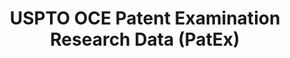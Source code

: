 ---
layout: default
bigquery: https://console.cloud.google.com/bigquery?p=patents-public-data&d=uspto_oce_pair&page=dataset
citation: 'Graham, S. Marco, A., and Miller, A. (2015). “The USPTO Patent Examination
  Research Dataset: A Window on the Process of Patent Examination.”'
contributors: Graham, S. Marco, A., Miller, A.
cost: None
description: The latest version of PatEx (referred to below as the 2020 release) contains
  detailed information on nearly 11.9 million publicly-viewable provisional and non-provisional
  patent applications to the USPTO and over 4.6 million Patent Cooperation Treaty
  (PCT) applications. It is based on data that OCE downloaded from the Patent Examination
  Data System (PEDS) in April, 2021. The PEDS data are sourced from Public PAIR. The
  first time that OCE used PEDS as the basis of PatEx was for the 2019 release. We
  took the PEDS data and organized it into the familiar PatEx data files, which are
  based on the organization of the Public PAIR portal. The data files include information
  on each application’s characteristics, prosecution history, continuation history,
  claims of foreign priority, patent term adjustment history, publication history,
  and correspondence address information.
documentation: 'For the 2019 and later releases, new technical documentation is available
  https://www.uspto.gov/sites/default/files/documents/PatEx-2019-Technical-Doc.pdf


  A document describing the 2014-2017 data sets is available and can be cited as:
  Graham, Stuart J.H. and Marco, Alan C. and Miller, Richard, The USPTO Patent Examination
  Research Dataset: A Window on the Process of Patent Examination (November 30, 2015).
  Available at SSRN: https://ssrn.com/abstract=2702637.'
last_edit: Mon, 04 Apr 2022 19:06:22 GMT
location: https://www.uspto.gov/ip-policy/economic-research/research-datasets/patent-examination-research-dataset-public-pair
maintained_by: EconomicsData@uspto.gov
related_publications: https://ssrn.com/abstract=29956744, https://ssrn.com/abstract=2702637
schema_fields: '[''child_filing_date'', ''continuation_type'', ''event_description'',
  ''inventor_country_name'', ''uspc_subclass'', ''file_location'', ''inventor_address_type'',
  ''atty_docket_number'', ''wipo_pub_date'', ''recorded_date'', ''parent_country_code'',
  ''examiner_id'', ''correspondence_postal_code'', ''correspondence_name_line_2'',
  ''examiner_name_last'', ''small_entity_indicator'', ''correspondence_city'', ''customer_number'',
  ''wipo_pub_number'', ''patent_number'', ''filing_date'', ''correspondence_name_line_1'',
  ''earliest_pgpub_date'', ''correspondence_street_line_1'', ''foreign_parent_date'',
  ''sequence_number'', ''status_description'', ''abandon_date'', ''uspc_class'', ''examiner_art_unit'',
  ''inventor_country_code'', ''correspondence_region_code'', ''child_application_number'',
  ''correspondence_country_name'', ''application_number_pair'', ''correspondence_region_name'',
  ''parent_filing_date'', ''aia_first_to_file'', ''inventor_name_last'', ''invention_title'',
  ''invention_subject_matter'', ''application_number'', ''correspondence_street_line_2'',
  ''foreign_parent_id'', ''patent_issue_date'', ''file_location_date'', ''appl_status_date'',
  ''application_type'', ''correspondence_country_code'', ''confirm_number'', ''disposal_type'',
  ''earliest_pgpub_number'', ''appl_status_code'', ''parent_country'', ''inventor_name_middle'',
  ''examiner_name_middle'', ''status_code'', ''event_code'', ''inventor_name_first'',
  ''parent_application_number'', ''inventor_rank'', ''examiner_name_first'', ''inventor_region_code'']'
shortname: patex
tags:
- patents
- legal
- history
terms_of_use: 'USPTO’s online databases are not designed or intended to be a source
  for bulk downloads of USPTO data when accessed through the website’s interfaces.
  Individuals, companies, IP addresses, or blocks of IP addresses who, in effect,
  deny or decrease service by generating unusually high numbers of database accesses
  (searches, pages, or hits), whether generated manually or in an automated fashion,
  may be denied access to USPTO servers without notice.


  Bulk data products may be separately obtained from the USPTO, either for free or
  at the cost of dissemination. For details, see information on Electronic Bulk Data
  Products: https://www.uspto.gov/learning-and-resources/electronic-bulk-data-products'
title: USPTO OCE Patent Examination Research Data (PatEx)
uuid: 4342caa7-23af-420c-b2f6-6088f133df6a
---